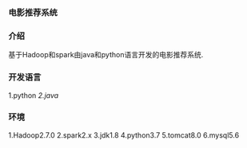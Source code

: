 ###  电影推荐系统


### 介绍

基于Hadoop和spark由java和python语言开发的电影推荐系统.

### 开发语言
 1.python
  _2.java_ 

### 环境

1.Hadoop2.7.0
2.spark2.x
3.jdk1.8
4.python3.7
5.tomcat8.0
6.mysql5.6




